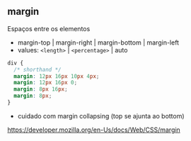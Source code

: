 ## margin

Espaços entre os elementos

- margin-top | margin-right | margin-bottom | margin-left
- values: `<length>` | `<percentage>` | auto

```css
div {
  /* shorthand */
  margin: 12px 16px 10px 4px;
  margin: 12px 16px 0;
  margin: 8px 16px;
  margin: 8px;
}
```

- cuidado com margin collapsing (top se ajunta ao bottom)

https://developer.mozilla.org/en-Us/docs/Web/CSS/margin
